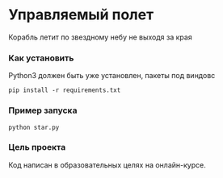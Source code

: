 # Управляемый полет

Корабль летит по звездному небу не выходя за края

### Как установить

Python3 должен быть уже установлен, пакеты под виндовс 

```
pip install -r requirements.txt
```

### Пример запуска

```
python star.py
```

### Цель проекта

Код написан в образовательных целях на онлайн-курсе.
